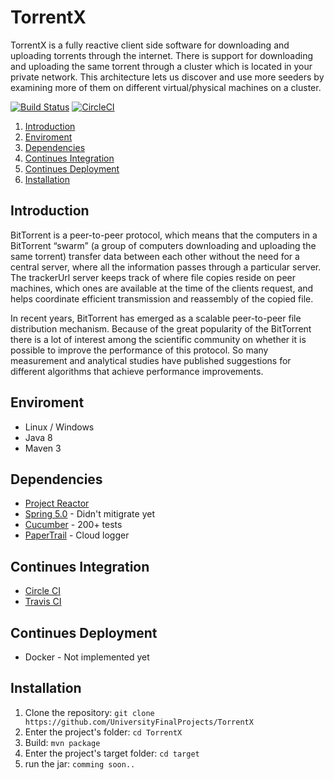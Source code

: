 # TorrentX 

TorrentX is a fully reactive client side software for downloading and uploading torrents through the internet.
There is support for downloading and uploading the same torrent through a cluster which is located in your private network.
This architecture lets  us discover and use more seeders by examining more of them on different virtual/physical machines on a cluster.

[![Build Status](https://travis-ci.org/UniversityFinalProjects/TorrentX.svg?branch=master)](https://travis-ci.org/UniversityFinalProjects/TorrentX) 
[![CircleCI](https://circleci.com/gh/UniversityFinalProjects/TorrentX/tree/master.svg?style=svg)](https://circleci.com/gh/UniversityFinalProjects/TorrentX/tree/master)

1. [Introduction](#introduction)  
2. [Enviroment](#enviroment)  
3. [Dependencies](#dependencies)  
4. [Continues Integration](#continues-integration)  
5. [Continues Deployment](#continues-deployment)  
5. [Installation](#installation)

## Introduction

BitTorrent is a peer-to-peer protocol, which means that the computers in a BitTorrent “swarm” (a group of computers downloading and uploading the same torrent) transfer data between each other without the need for a central server, where all the information passes through a particular server.
The trackerUrl server keeps track of where file copies reside on peer machines, which ones are available at the time of the clients request, and helps coordinate efficient transmission and reassembly of the copied file.

In recent years, BitTorrent has emerged as a scalable peer-to-peer file distribution mechanism.
Because of the great popularity of the BitTorrent there is a lot of interest among the scientific community on whether it is possible to improve the performance of this protocol.
So many measurement and analytical studies have published suggestions for different algorithms that achieve performance improvements.


## Enviroment
* Linux / Windows
* Java 8
* Maven 3

## Dependencies
* [Project Reactor](https://github.com/reactor/reactor-core)
* [Spring 5.0](https://spring.io/) - Didn't mitigrate yet
* [Cucumber](https://cucumber.io/) - 200+ tests
* [PaperTrail](https://papertrailapp.com/) - Cloud logger

## Continues Integration
* [Circle CI](https://circleci.com/)
* [Travis CI](https://travis-ci.org/)

## Continues Deployment

- Docker - Not implemented yet

## Installation
1. Clone the repository: `git clone https://github.com/UniversityFinalProjects/TorrentX`
2. Enter the project's folder: `cd TorrentX`
3. Build: `mvn package`
4. Enter the project's target folder: `cd target`
5. run the jar: `comming soon..`
